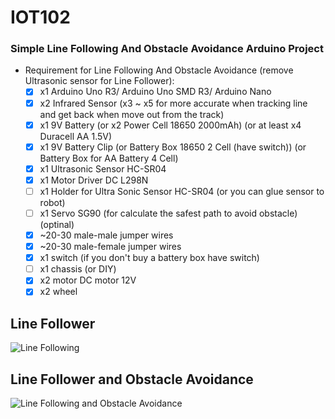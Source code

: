 # IOT102
### Simple Line Following And Obstacle Avoidance Arduino Project
* Requirement for Line Following And Obstacle Avoidance (remove Ultrasonic sensor for Line Follower):  
	- [x] x1 Arduino Uno R3/ Arduino Uno SMD R3/ Arduino Nano  
	- [x] x2 Infrared Sensor (x3 ~ x5 for more accurate when tracking line and get back when move out from the track)  
	- [x] x1 9V Battery (or x2 Power Cell 18650 2000mAh) (or at least x4 Duracell AA 1.5V)  
	- [x] x1 9V Battery Clip (or Battery Box 18650 2 Cell (have switch))  (or Battery Box for AA Battery 4 Cell)  
	- [x] x1 Ultrasonic Sensor HC-SR04  
	- [x] x1 Motor Driver DC L298N  
	- [ ] x1 Holder for Ultra Sonic Sensor HC-SR04 (or you can glue sensor to robot)  
	- [ ] x1 Servo SG90 (for calculate the safest path to avoid obstacle) (optinal)  
	- [x] ~20-30 male-male jumper wires  
	- [x] ~20-30 male-female jumper wires  
	- [x] x1 switch (if you don't buy a battery box have switch)  
	- [ ] x1 chassis (or DIY)  
	- [x] x2 motor DC motor 12V  
	- [x] x2 wheel  
## Line Follower
![Line Following](https://github.com/ndungx/Line-Following-And-Obstacle-Avoidance/blob/main/Line%20Following.png)
## Line Follower and Obstacle Avoidance
![Line Following and Obstacle Avoidance](https://github.com/ndungx/Line-Following-And-Obstacle-Avoidance/blob/main/Line%20Following%20And%20Obstacle%20Avoidance.png)

